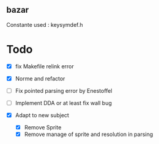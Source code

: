 ## bazar

Constante used : keysymdef.h

# Todo

- [x] fix Makefile relink error
- [x] Norme and refactor
- [ ] Fix pointed parsing error by Enestoffel

- [ ] Implement DDA or at least fix wall bug

- [x] Adapt to new subject
	- [x] Remove Sprite
	- [x] Remove manage of sprite and resolution in parsing
